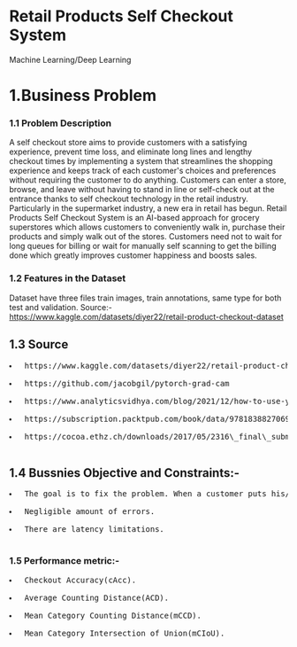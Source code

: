 # Retail Products Self Checkout System
Machine Learning/Deep Learning
# 1.Business Problem
### 1.1 Problem Description
A self checkout store aims to provide customers with a satisfying experience, prevent time loss, and eliminate long lines and lengthy checkout times by implementing a system that streamlines the shopping experience and keeps track of each customer's choices and preferences without requiring the customer to do anything. Customers can enter a store, browse, and leave without having to stand in line or self-check out at the entrance thanks to self checkout technology in the retail industry. Particularly in the supermarket industry, a new era in retail has begun. Retail Products Self Checkout System is an AI-based approach for grocery superstores which allows customers to conveniently walk in, purchase their products and simply walk out of the stores. Customers need not to wait for long queues for billing or wait for manually self scanning to get the billing done which greatly improves customer happiness and boosts sales.
### 1.2  Features in the Dataset
Dataset have three files train images, train annotations, same type for both test and validation.
Source:-https://www.kaggle.com/datasets/diyer22/retail-product-checkout-dataset</pre>
## 1.3 Source
<pre>
<li> https://www.kaggle.com/datasets/diyer22/retail-product-checkout-dataset </li>
<li> https://github.com/jacobgil/pytorch-grad-cam </li>
<li> https://www.analyticsvidhya.com/blog/2021/12/how-to-use-yolo-v5-object-detection-algorithm-for-custom-object-detection-an-example-use-case/ </li>
<li> https://subscription.packtpub.com/book/data/9781838827069/7/ch07lvl1sec34/overview-of-faster-r-cnn </li>
<li> https://cocoa.ethz.ch/downloads/2017/05/2316\_final\_submission.pdf </li>
</pre>
## 1.4 Bussnies Objective and Constraints:-
<pre>
<li> The goal is to fix the problem. When a customer puts his/her products on the checkout counter.</li>
<li> Negligible amount of errors. </li>
<li> There are latency limitations. </li>
</pre>

### 1.5 Performance metric:-
<pre>
<li> Checkout Accuracy(cAcc). </li>
<li> Average Counting Distance(ACD). </li>
<li> Mean Category Counting Distance(mCCD). </li>
<li> Mean Category Intersection of Union(mCIoU). </li>
</pre>

